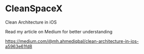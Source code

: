 # CleanSpaceX
Clean Architecture in iOS

Read my article on Medium for better understanding

https://medium.com/@mh.ahmediqbal/clean-architecture-in-ios-a5963e61fd8
